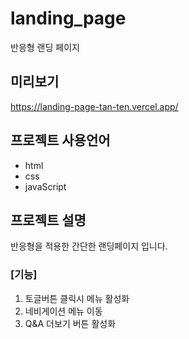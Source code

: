 # landing_page
반응형 랜딩 페이지


## 미리보기
https://landing-page-tan-ten.vercel.app/

## 프로젝트 사용언어

+ html
+ css
+ javaScript

## 프로젝트 설명

반응형을 적용한 간단한 랜딩페이지 입니다.

### [기능]
1. 토글버튼 클릭시 메뉴 활성화
2. 네비게이션 메뉴 이동
3. Q&A 더보기 버튼 활성화
